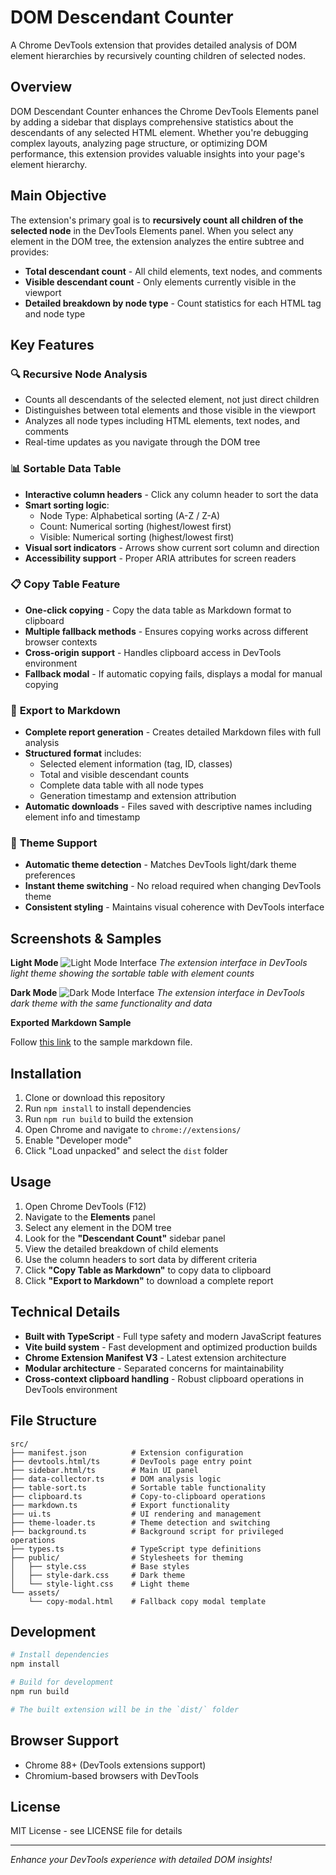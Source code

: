 # DOM Descendant Counter

A Chrome DevTools extension that provides detailed analysis of DOM element hierarchies by recursively counting children of selected nodes.

## Overview

DOM Descendant Counter enhances the Chrome DevTools Elements panel by adding a sidebar that displays comprehensive statistics about the descendants of any selected HTML element. Whether you're debugging complex layouts, analyzing page structure, or optimizing DOM performance, this extension provides valuable insights into your page's element hierarchy.

## Main Objective

The extension's primary goal is to **recursively count all children of the selected node** in the DevTools Elements panel. When you select any element in the DOM tree, the extension analyzes the entire subtree and provides:

- **Total descendant count** - All child elements, text nodes, and comments
- **Visible descendant count** - Only elements currently visible in the viewport  
- **Detailed breakdown by node type** - Count statistics for each HTML tag and node type

## Key Features

### 🔍 **Recursive Node Analysis**
- Counts all descendants of the selected element, not just direct children
- Distinguishes between total elements and those visible in the viewport
- Analyzes all node types including HTML elements, text nodes, and comments
- Real-time updates as you navigate through the DOM tree

### 📊 **Sortable Data Table**
- **Interactive column headers** - Click any column header to sort the data
- **Smart sorting logic**:
  - Node Type: Alphabetical sorting (A-Z / Z-A)
  - Count: Numerical sorting (highest/lowest first)
  - Visible: Numerical sorting (highest/lowest first)
- **Visual sort indicators** - Arrows show current sort column and direction
- **Accessibility support** - Proper ARIA attributes for screen readers

### 📋 **Copy Table Feature**
- **One-click copying** - Copy the data table as Markdown format to clipboard
- **Multiple fallback methods** - Ensures copying works across different browser contexts
- **Cross-origin support** - Handles clipboard access in DevTools environment
- **Fallback modal** - If automatic copying fails, displays a modal for manual copying

### 📁 **Export to Markdown**
- **Complete report generation** - Creates detailed Markdown files with full analysis
- **Structured format** includes:
  - Selected element information (tag, ID, classes)
  - Total and visible descendant counts
  - Complete data table with all node types
  - Generation timestamp and extension attribution
- **Automatic downloads** - Files saved with descriptive names including element info and timestamp

### 🎨 **Theme Support**
- **Automatic theme detection** - Matches DevTools light/dark theme preferences
- **Instant theme switching** - No reload required when changing DevTools theme
- **Consistent styling** - Maintains visual coherence with DevTools interface

## Screenshots & Samples

**Light Mode**
![Light Mode Interface](docs/light-mode-screenshot.png)
*The extension interface in DevTools light theme showing the sortable table with element counts*

**Dark Mode**
![Dark Mode Interface](docs/dark-mode-screenshot.png)
*The extension interface in DevTools dark theme with the same functionality and data*

**Exported Markdown Sample**

Follow [this link](docs/export-sample.md) to the sample markdown file.

## Installation

1. Clone or download this repository
2. Run `npm install` to install dependencies
3. Run `npm run build` to build the extension
4. Open Chrome and navigate to `chrome://extensions/`
5. Enable "Developer mode" 
6. Click "Load unpacked" and select the `dist` folder

## Usage

1. Open Chrome DevTools (F12)
2. Navigate to the **Elements** panel
3. Select any element in the DOM tree
4. Look for the **"Descendant Count"** sidebar panel
5. View the detailed breakdown of child elements
6. Use the column headers to sort data by different criteria
7. Click **"Copy Table as Markdown"** to copy data to clipboard
8. Click **"Export to Markdown"** to download a complete report

## Technical Details

- **Built with TypeScript** - Full type safety and modern JavaScript features
- **Vite build system** - Fast development and optimized production builds
- **Chrome Extension Manifest V3** - Latest extension architecture
- **Modular architecture** - Separated concerns for maintainability
- **Cross-context clipboard handling** - Robust clipboard operations in DevTools environment

## File Structure

```
src/
├── manifest.json          # Extension configuration
├── devtools.html/ts       # DevTools page entry point  
├── sidebar.html/ts        # Main UI panel
├── data-collector.ts      # DOM analysis logic
├── table-sort.ts          # Sortable table functionality
├── clipboard.ts           # Copy-to-clipboard operations
├── markdown.ts            # Export functionality
├── ui.ts                  # UI rendering and management
├── theme-loader.ts        # Theme detection and switching
├── background.ts          # Background script for privileged operations
├── types.ts               # TypeScript type definitions
├── public/                # Stylesheets for theming
│   ├── style.css          # Base styles
│   ├── style-dark.css     # Dark theme
│   └── style-light.css    # Light theme
└── assets/
    └── copy-modal.html    # Fallback copy modal template
```

## Development

```bash
# Install dependencies
npm install

# Build for development
npm run build

# The built extension will be in the `dist/` folder
```

## Browser Support

- Chrome 88+ (DevTools extensions support)
- Chromium-based browsers with DevTools

## License

MIT License - see LICENSE file for details

---

*Enhance your DevTools experience with detailed DOM insights!*
